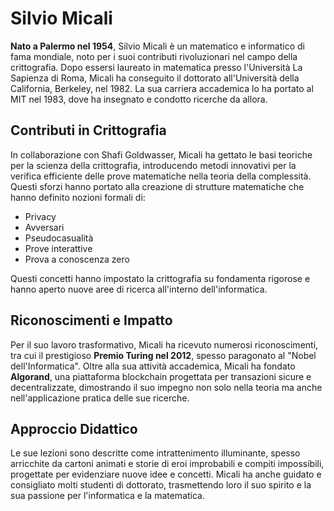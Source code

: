 # Silvio Micali

**Nato a Palermo nel 1954**, Silvio Micali è un matematico e informatico di fama mondiale, noto per i suoi contributi rivoluzionari nel campo della crittografia. Dopo essersi laureato in matematica presso l'Università La Sapienza di Roma, Micali ha conseguito il dottorato all'Università della California, Berkeley, nel 1982. La sua carriera accademica lo ha portato al MIT nel 1983, dove ha insegnato e condotto ricerche da allora.

## Contributi in Crittografia

In collaborazione con Shafi Goldwasser, Micali ha gettato le basi teoriche per la scienza della crittografia, introducendo metodi innovativi per la verifica efficiente delle prove matematiche nella teoria della complessità. Questi sforzi hanno portato alla creazione di strutture matematiche che hanno definito nozioni formali di:

- Privacy
- Avversari
- Pseudocasualità
- Prove interattive
- Prova a conoscenza zero

Questi concetti hanno impostato la crittografia su fondamenta rigorose e hanno aperto nuove aree di ricerca all'interno dell'informatica.

## Riconoscimenti e Impatto

Per il suo lavoro trasformativo, Micali ha ricevuto numerosi riconoscimenti, tra cui il prestigioso **Premio Turing nel 2012**, spesso paragonato al "Nobel dell'Informatica". Oltre alla sua attività accademica, Micali ha fondato **Algorand**, una piattaforma blockchain progettata per transazioni sicure e decentralizzate, dimostrando il suo impegno non solo nella teoria ma anche nell'applicazione pratica delle sue ricerche.

## Approccio Didattico

Le sue lezioni sono descritte come intrattenimento illuminante, spesso arricchite da cartoni animati e storie di eroi improbabili e compiti impossibili, progettate per evidenziare nuove idee e concetti. Micali ha anche guidato e consigliato molti studenti di dottorato, trasmettendo loro il suo spirito e la sua passione per l'informatica e la matematica.
